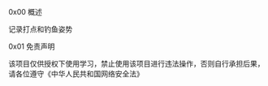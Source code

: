 0x00 概述

   记录打点和钓鱼姿势
   
   
0x01 免责声明

   该项目仅供授权下使用学习，禁止使用该项目进行违法操作，否则自行承担后果，请各位遵守《中华人民共和国网络安全法》




